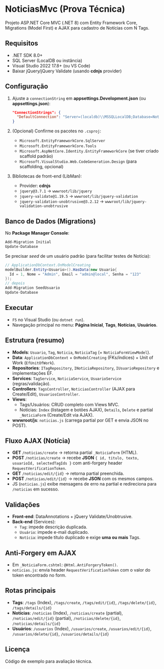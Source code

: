 # NoticiasMvc (Prova Técnica)

Projeto ASP.NET Core MVC (.NET 8) com Entity Framework Core, Migrations (Model First) e AJAX para cadastro de Notícias com N Tags.

## Requisitos
- .NET SDK 8.0+
- SQL Server (LocalDB ou instância)
- Visual Studio 2022 17.8+ (ou VS Code)  
- Baixar jQuery/jQuery Validate (usando **cdnjs** provider)

## Configuração
1. Ajuste a `connectionString` em **appsettings.Development.json** (ou **appsettings.json**):
   ```json
   "ConnectionStrings": {
     "DefaultConnection": "Server=(localdb)\\MSSQLLocalDB;Database=NoticiasMvc;Trusted_Connection=True;MultipleActiveResultSets=true"
   }
   ```

2. (Opcional) Confirme os pacotes no `.csproj`:
   - `Microsoft.EntityFrameworkCore.SqlServer`
   - `Microsoft.EntityFrameworkCore.Tools`
   - `Microsoft.AspNetCore.Identity.EntityFrameworkCore` (se tiver criado scaffold padrão)
   - `Microsoft.VisualStudio.Web.CodeGeneration.Design` (para scaffolding, opcional)

3. Bibliotecas de front-end (LibMan):
   - Provider: **cdnjs**
   - `jquery@3.7.1` → `wwwroot/lib/jquery`
   - `jquery-validate@1.19.5` → `wwwroot/lib/jquery-validation`
   - `jquery-validation-unobtrusive@3.2.12` → `wwwroot/lib/jquery-validation-unobtrusive`

## Banco de Dados (Migrations)
No **Package Manager Console**:
```powershell
Add-Migration Initial
Update-Database
```
Se precisar *seed* de um usuário padrão (para facilitar testes de Notícia):
```csharp
// ApplicationDbContext.OnModelCreating
modelBuilder.Entity<Usuario>().HasData(new Usuario{
  Id = 1, Nome = "Admin", Email = "admin@local", Senha = "123"
});
// depois
Add-Migration SeedUsuario
Update-Database
```

## Executar
- `F5` no Visual Studio (ou `dotnet run`).
- Navegação principal no menu: **Página Inicial**, **Tags**, **Notícias**, **Usuários**.

## Estrutura (resumo)
- **Models**: `Usuario`, `Tag`, `Noticia`, `NoticiaTag` (+ `NoticiaFormViewModel`).
- **Data**: `ApplicationDbContext` + `OnModelCreating` (FKs/índices) + Unit of Work (`EfUnitOfWork`).
- **Repositories**: `ITagRepository`, `INoticiaRepository`, `IUsuarioRepository` e implementações EF.
- **Services**: `TagService`, `NoticiaService`, `UsuarioService` (regras/validação).
- **Controllers**: `TagsController`, `NoticiasController` (AJAX para Create/Edit), `UsuariosController`.
- **Views**:
  - Tags/Usuários: CRUD completo com Views MVC.
  - Notícias: `Index` (listagem e botões AJAX), `Details`, `Delete` e partial `_NoticiaForm` (Create/Edit via AJAX).
- **wwwroot/js**: `noticias.js` (carrega partial por GET e envia JSON no POST).

## Fluxo AJAX (Notícia)
- **GET** `/noticias/create` → retorna partial `_NoticiaForm` (HTML).
- **POST** `/noticias/create` → recebe **JSON** `{ id, titulo, texto, usuarioId, selectedTagIds }` com anti-forgery header `RequestVerificationToken`.
- **GET** `/noticias/edit/{id}` → retorna partial preenchida.
- **POST** `/noticias/edit/{id}` → recebe **JSON** com os mesmos campos.
- JS (`noticias.js`) exibe mensagens de erro na partial e redireciona para `/noticias` em sucesso.

## Validações
- **Front-end**: DataAnnotations + jQuery Validate/Unobtrusive.
- **Back-end** (Services):
  - `Tag`: impede descrição duplicada.
  - `Usuário`: impede e-mail duplicado.
  - `Notícia`: impede título duplicado e exige **uma ou mais** Tags.

## Anti-Forgery em AJAX
- Em `_NoticiaForm.cshtml`: `@Html.AntiForgeryToken()`.
- `noticias.js`: envia header `RequestVerificationToken` com o valor do token encontrado no form.

## Rotas principais
- **Tags**: `/tags` (Index), `/tags/create`, `/tags/edit/{id}`, `/tags/delete/{id}`, `/tags/details/{id}`
- **Notícias**: `/noticias` (Index), `/noticias/create` (partial), `/noticias/edit/{id}` (partial), `/noticias/delete/{id}`, `/noticias/details/{id}`
- **Usuários**: `/usuarios` (Index), `/usuarios/create`, `/usuarios/edit/{id}`, `/usuarios/delete/{id}`, `/usuarios/details/{id}`

## Licença
Código de exemplo para avaliação técnica.
